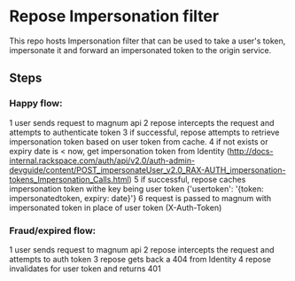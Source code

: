 Repose Impersonation filter
=================

This repo hosts Impersonation filter that can be used to take a user's token, impersonate it and forward an impersonated token to the origin service.

Steps
------

### Happy flow:

1 user sends request to magnum api
2 repose intercepts the request and attempts to authenticate token
3 if successful, repose attempts to retrieve impersonation token based on user token from cache.
4 if not exists or expiry date is < now, get impersonation token from Identity (http://docs-internal.rackspace.com/auth/api/v2.0/auth-admin-devguide/content/POST_impersonateUser_v2.0_RAX-AUTH_impersonation-tokens_Impersonation_Calls.html)
5 if successful, repose caches impersonation token withe key being user token {'usertoken': '{token: impersonatedtoken, expiry: date}'}
6 request is passed to magnum with impersonated token in place of user token (X-Auth-Token)

### Fraud/expired flow:

1 user sends request to magnum api
2 repose intercepts the request and attempts to auth token
3 repose gets back a 404 from Identity
4 repose invalidates for user token and returns 401
